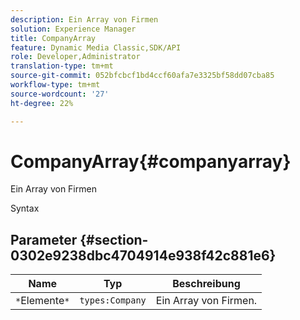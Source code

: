 ```yaml
---
description: Ein Array von Firmen
solution: Experience Manager
title: CompanyArray
feature: Dynamic Media Classic,SDK/API
role: Developer,Administrator
translation-type: tm+mt
source-git-commit: 052bfcbcf1bd4ccf60afa7e3325bf58dd07cba85
workflow-type: tm+mt
source-wordcount: '27'
ht-degree: 22%

---
```



# CompanyArray{#companyarray}

Ein Array von Firmen

Syntax

## Parameter {#section-0302e9238dbc4704914e938f42c881e6}

| Name | Typ | Beschreibung |
|---|---|---|
| `*`Elemente`*` | `types:Company` | Ein Array von Firmen. |

